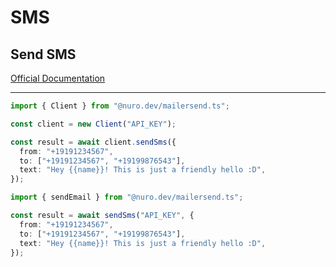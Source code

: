 # SMS

## Send SMS

[Official Documentation](https://developers.mailersend.com/api/v1/sms.html#send-an-sms)

---

```typescript
import { Client } from "@nuro.dev/mailersend.ts";

const client = new Client("API_KEY");

const result = await client.sendSms({
  from: "+19191234567",
  to: ["+19191234567", "+19199876543"],
  text: "Hey {{name}}! This is just a friendly hello :D",
});
```

```typescript
import { sendEmail } from "@nuro.dev/mailersend.ts";

const result = await sendSms("API_KEY", {
  from: "+19191234567",
  to: ["+19191234567", "+19199876543"],
  text: "Hey {{name}}! This is just a friendly hello :D",
});
```

